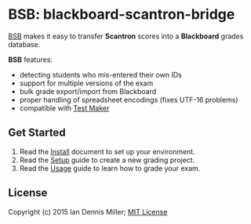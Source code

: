# BSB: blackboard-scantron-bridge

[BSB](http://github.com/iandennismiller/blackboard-scantron-bridge) makes it easy to transfer **Scantron** scores into a **Blackboard** grades database.

**BSB** features:

- detecting students who mis-entered their own IDs
- support for multiple versions of the exam
- bulk grade export/import from Blackboard
- proper handling of spreadsheet encodings (fixes UTF-16 problems)
- compatible with [Test Maker](http://github.com/iandennismiller/test-maker)

## Get Started

1. Read the [Install](docs/Install.md) document to set up your environment.
2. Read the [Setup](docs/Setup.md) guide to create a new grading project.
3. Read the [Usage](docs/Usage.md) guide to learn how to grade your exam.

## License

Copyright (c) 2015 Ian Dennis Miller; [MIT License](docs/License.txt)
